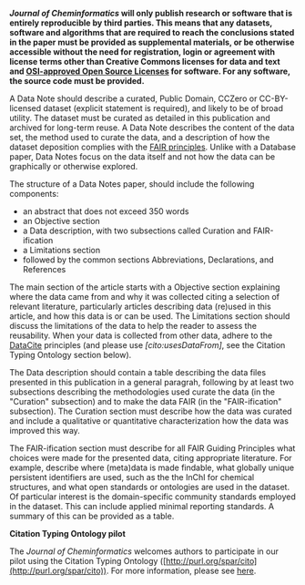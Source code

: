 **_Journal of Cheminformatics_ will only publish research or software that is entirely reproducible by third parties.
This means that any datasets, software and algorithms that are required to reach the conclusions stated in the
paper must be provided as supplemental materials, or be otherwise accessible without the need for registration,
login or agreement with license terms other than Creative Commons licenses for data and text and
[OSI-approved Open Source Licenses](http://opensource.org/licenses/alphabetical)
for software. For any software, the source code must be provided.**

A Data Note should describe a curated, Public Domain, CCZero or CC-BY-licensed dataset (explicit statement is
required), and likely to be of broad utility. The dataset must
be curated as detailed in this publication and archived for long-term reuse. A Data Note describes the content
of the data set, the method used to curate the data, and a description of how the dataset deposition complies with
the [FAIR principles](https://doi.org/10.1162/DINT_R_00024). Unlike with a Database paper, Data Notes focus on the
data itself and not how the data can be graphically or otherwise explored.

The structure of a Data Notes paper, should include the following components:

* an abstract that does not exceed 350 words
* an Objective section
* a Data description, with two subsections called Curation and FAIR-ification
* a Limitations section
* followed by the common sections Abbreviations, Declarations, and References

The main section of the article starts with a Objective section explaining where the data came
from and why it was collected citing a selection of relevant literature, particularly articles describing
data (re)used in this article, and how this data is or can be used. The Limitations section should
discuss the limitations of the data to help the reader to assess the reusability. When your
data is collected from other data, adhere to the [DataCite](https://datacite.org/cite-your-data.html) principles
(and please use *[cito:usesDataFrom]*, see the Citation Typing Ontology section below).

The Data description should contain a table describing the data files presented in this publication
in a general paragrah, following by at least two subsections describing the methodologies used curate the data
(in the "Curation" subsection) and to make the data FAIR (in the "FAIR-ification" subsection).
The Curation section must describe how the data was curated and include a qualitative or quantitative
characterization how the data was improved this way.

The FAIR-ification section must describe for all FAIR Guiding Principles what
choices were made for the presented data, citing appropriate literature. For example, describe
where (meta)data is made findable, what globally unique persistent identifiers are used, such as the
the InChI for chemical structures, and what open standards or ontologies are used in the dataset.
Of particular interest is the domain-specific community standards employed in the dataset. This
can include applied minimal reporting standards. A summary of this can be provided as a table.

**Citation Typing Ontology pilot**

The _Journal of Cheminformatics_ welcomes authors to participate in our pilot using the Citation Typing Ontology
([http://purl.org/spar/cito](http://purl.org/spar/cito)). For more information, please see
[here](https://www.biomedcentral.com/collections/c/co/cito).
